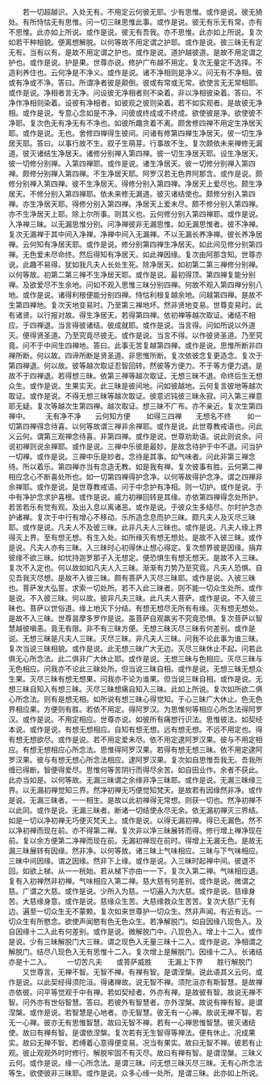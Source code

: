 <!-- { "loadSidebar": true } -->
　　若一切超越识。入处无有。不用定云何彼无耶。少有思惟。或作是说。彼无猗处。有所恃怙无有思惟。问一切三昧思惟此事。或作是说。彼无有乐无有常。亦有不思惟。此亦如上所说。或作是说。彼无有吾我。亦不思惟。此亦如上所说。复次如若干种相貌。便离想解脱。以何等故不用定谓之护耶。或作是说。彼三昧无有定无有。当有以有。是故不用定谓之护也。或作是说。道护越彼道。是故不用定谓之护也。或作是说。护是果。世尊亦说。修护广布越不用定。复次无量定不选择。不造利养住也。云何净是不净义。或作是说。诸不净相则是净义。问无有不净相。彼或有净或不净。答曰。所谓净者彼是颠倒。彼或有常或无常。欲使言无无常相耶。或作是说。净相者言无净。问设彼无净相者则不染着。非以净相彼染着。答曰。不净作净相则染着。设彼有净相者。如彼观之彼则染着。若不如实观者。是故彼无净相。或作是说。专意心念如是不净。问彼或终成或不终成。欲使彼是净。欲使彼不净耶。复次色无有净无有不净也。如彼所趣贪着不离。颇舍修四禅不用定生净居天耶。或作是说。无也。舍修四禅得生彼间。问诸有修第四禅生净居天。彼一切生净居天耶。答曰。以事行故不生。叙子生萌芽。行事故不生。复次颇依未来禅修无漏道。彼灭诸结生净居天。诸修分别禅入第四禅。彼一切生净居天耶。设生净居天。彼一切修分别禅。入第四禅耶。或作是说。诸生净居天。彼一切修分别禅入第四禅。颇修分别禅入第四禅。不生净居天耶。阿罗汉若无色界阿那含。或作是说。颇修分别禅入第四禅。彼不生净居天。得修分别入第四禅。净居天上爱尽也。颇生净居天。不修分别入第四禅耶。依未来修无漏道。彼灭诸结使也。颇修分别入第四禅。亦生净居天耶。得修分别入第四禅。净居天上爱未尽。颇不修分别入第四禅。亦不生净居天上耶。除上尔所事。则其义也。云何修分别入第四禅耶。或作是说。入净禅三昧。以无漏思惟分别。问净禅彼非无漏思惟。如无漏思惟者。彼不净禅。复次无漏禅于其中间入净禅。净禅中间入无漏禅。不以无漏长养净禅。彼长养净居禅。云何知有净居天耶。或作是说。修分别第四禅生净居天。如此间见修分别第四禅。无色爱未尽命终。然后得知有净居天。如此禅因缘。复次由阿那含知。世尊亦说。此趣不易得。犹如我凡夫人长处生死。除净居天。如初第二第三禅修分别禅。以何等故。初第二第三禅不生净居天耶。或作是说。最初得顶。第四禅复能分别禅。及欲爱尽不生余地。问如不观入思惟三昧分别四禅。何故不观入第四禅分别八地。或作是说。诸得利根便能分别四禅。恃怙利根复越余地。问越第四禅。是故不生第四禅地。复次天地变易时。乃至第三禅地坏。然非贤地变易。世尊变易时。此有诸贤。以行报对故。得生净居天。若得第四禅。依初禅等越次取证。诸结不相应。于四禅退。当言得彼诸结。彼成就耶。或作是说。当言得。问如所说以外道灭。便得贤圣道。乃至究竟尽彼无。或作是说。当言不得。以作彼贤圣道。乃至究竟。问不于中间生四禅地。答曰。此事无苦复越第四禅。或作是说。思惟所断非四禅所断。何以故。四谛所断是贤圣道。非思惟所断。复次依彼念复更造念。复次于第四禅退。何以故。彼等越次取证忍智回转。然彼等方便力。不于等方便力退。是故不于四禅退。若得想三昧。依第三禅等越次取证。无想三昧不退。命终后生无想众生。或作是说。生果实天。此三昧是彼间地。问如彼越地。云何复言彼地等越次取证。或作是说。不得无想三昧等越次取证。彼意迟钝彼三昧永寂。问入第三禅意耶无疑。复次等越次生第四禅。越次取证。想三昧不广布。亦不亲近。复次生第四禅中。
　　无有净不净　　云何知方便
　　如得三四禅　　无想名不终
　　如一切第四禅得念待喜。以何等故谓三禅非余禅耶。或作是说。此世尊教戒语也。问此义云何。谓第三观禅念待喜。非第四禅。或作是说。世尊劝助语。说此则说余。问说初禅则说余禅耶。或作是说。三禅中乐彼是最妙。是故念待护于中不退。问当护一切禅。或作是说。三禅中乐是妙者。念待是其事。如气味者。问此非第三禅念待。所以着乐。第四禅亦当有念造无教。如是我有禅。复次彼事有胜。云何第二禅相应念心不断喜处所也。如一切第四禅得护念净。以何等故得护念净。谓之四禅非余禅耶。或作是说。是世尊教戒语。问于中念护有净相。则一切护。或作是说。于中有净护念求护喜根。或作是说。威力初禅回转是其缘。亦依第四禅得念处所护。若苦若乐有觉有观。及出入息以离诸恶。或作是说。于彼众生多结尽。尔时护念亦护诸禅。复次于中行有增心不移动。乐所造念息而护三昧。颇凡夫人及灭尽三昧耶。或作是说。凡夫人不及彼三昧。此非凡夫人三昧也。或作是说。凡夫人缘上界得灭上界。至有想无想。有生入处。如所缘灭有想无想处。是故不入彼三昧。或作是说。凡夫人亦有三昧。入三昧时心初得休止想心得定。复次想界彼是因缘。捐弃彼缘不欲三昧。如忧持迦罗那子入无想定。便恐惧生有想无想天。是故不入三昧。复次不入定也。何以故如如凡夫人入三昧。渐渐有力势乃至究竟。凡夫人恐惧。自见吾我灭尽想。是故不入彼三昧。颇有菩萨入灭尽三昧耶。或作是说。入彼三昧也。菩萨发大弘誓。求索一切处所。若不入此三昧者。则不能一切众生处所。或作是说。不入彼三昧。何以故。彼非凡夫三昧。此凡夫人菩萨。或作是说。不入彼三昧也。菩萨以世俗道。缘上地灭下分结。有想无想尽无所有有缘。灭有想无想处。是故不入三昧。世尊昙摩多罗作是说。虽菩萨自观羸劣不究竟恐惧。复次菩萨以智慧越彼嗔恚。竟无有限。非不有三昧方便。无想三昧灭尽三昧有何差别。或作是说。无想三昧是凡夫人三昧。灭尽三昧。非凡夫人三昧。问我不论此事为谁三昧。复次当说三昧相貌。或作是说。此无想三昧广大无边。灭尽三昧休止不起。问若此俱无心所念法。此二俱非广大休止耶。或作是说。无想三昧与色相应。灭尽三昧与无色相应。问我亦不论此三昧处所。但当说三昧自相。或作是说。无想三昧无想众生果。灭尽三昧有想无想果。问我亦不论为谁果。但当说三昧自相。或作是说。无想三昧自知入有想三昧。灭尽三昧想痛自知入三昧。此如上所说。复次如所欲二俱心所念法。则有是想无相。如所说有想三昧心得觉知。于心三昧广大休止。色无色界相应果。方便则有胜。若依不用定。得阿罗汉。为思惟何等相应心所念法得阿罗汉。或作是说。不用定相应。世尊亦说。如彼所有痛想行识法。思惟彼法。如契经本说。或作是说。有想无想相应。自知有想无想。远有想无想。不远不用定也。得有想无想欲尽。或作是说。若不用定爱未尽。依不用定逮阿罗汉果。彼与不用定相应。有想无想相应心所念法。思惟得阿罗汉果。若得有想无想三昧。依不用定逮阿罗汉果。彼与有想无想心所念法相应。逮阿罗汉果。复次如自思惟吾我无。吾我所缠已得断。智便得爱尽。思惟何等苦阴行而得尽余苦。如自田业作。余者不获此。此亦当如是。以何等故。无漏三昧谓之余缘非净三昧耶。或作是说。无漏三昧缘三界。以无漏初禅觉知三界。然净初禅无巧便觉知梵天。是故若有因缘然非净。或作是说。无漏三昧者。一一相生。是故以此初禅得无常想。则获一切也。然净初禅不以此同。或作是说。无漏三昧者。断诸一切结使永尽无余。依无漏初禅灭三界结。如是一切以净初禅无巧便灭梵天上。或作是说。以得无漏初禅。得已无漏色。然不以净初禅而现在前。亦不得第二禅。复次非以净三昧展转而得。修行增上禅净现在前。复以余方便第二净禅而现在前。无漏初禅现在前时。得增上无漏无色。是故无漏三昧展转有因缘。然非净。以何等故。诸三昧上气味相应。三昧与下气味相应。三昧中间因缘。谓之因缘。然非下上缘。或作是说。入三昧时起禅中间。彼退不回。如欲上梯。从一一桄始。若从梯下亦由一一下。复次入第二禅。气味相应退。复有入初禅然非初禅。气味相应入第二禅。慈大慈有何差别。或作是说。微谓之慈。广谓之大慈。或作是说。少所入为慈。一切遍入为大慈。或作是说。慈缘身苦。大慈缘身意。或作是说。慈缘众生苦。大慈缘救众生苦苦。复次大慈广无有边。遍至一切众生无不蒙赖。复次如来世尊护一切众生。然非声闻。有近有远。一切众生有所愍念。欲使声闻愍有色无色众生。若净解脱门。如自因缘八现色入。及自因缘十二入此有何差别。或作是说。微解脱门中。八现色入。增上十二入。或作是说。少有三昧解脱门大三昧。谓之现色入无量三昧十二入。或作是说。净相谓之解脱门。结尽八现色入无有思惟十二入。复次增上是解脱门。因缘十二入。长诸结亦是十二入。
　　一切苦凡夫　　或菩萨威胜
　　无漏上下界　　胜行解脱门
　　又世尊言。无禅不智。无智不禅。有禅有智。是谓涅槃。说此语其义云何。或作是说。以此契经得须陀洹。得诸禅故。说无智不禅。须陀洹亦有斯智慧。是故禅亦依彼。问平等觉观于中有禅。若如契经者。外亦有禅。是故彼有智。故说无禅不智。问外亦有世俗智慧。答曰。若彼外有智慧者。亦外涅槃。故说有禅有智。是谓涅槃。或作是说。若智慧是心地者。亦无智慧。彼无有一心禅。故说无禅不智。若无一心禅。彼亦无有思惟智慧。故曰无智不禅。若有一心禅思惟智慧。彼灭诸结使。故曰有禅有智。是谓依涅槃。复次若有无生智得等禅法。便有休止。况成果实。故曰无禅不智。若缚着心意得便变易。况当有果实。故曰无智不禅。彼若有止观。彼止观观外时时修行。解脱牢固不有灭尽。故曰有禅有智。是谓涅槃。三昧义云何。或作是说。缘一心所念法。是谓三昧。问无想三昧灭尽三昧。无有心所念法等生。欲使彼非三昧耶。或作是说。众多心缘一处所。是谓三昧。此亦如上所说。
